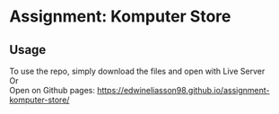 # Assignment: Komputer Store

## Usage

To use the repo, simply download the files and open with Live Server  
Or  
Open on Github pages: https://edwineliasson98.github.io/assignment-komputer-store/
